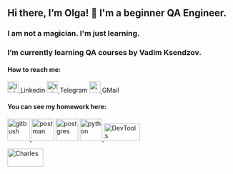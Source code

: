 ## Hi there, I’m Olga! 👋 I'm a beginner QA Engineer.

### I am not a magician. I'm just learning.

### I’m currently learning QA courses by Vadim Ksendzov.

#### How to reach me:

<a href="https://www.linkedin.com/in/olga-k-765272227/" target="_blank" rel="noreferrer"> <img src="https://upload.wikimedia.org/wikipedia/commons/thumb/e/e9/Linkedin_icon.svg/1024px-Linkedin_icon.svg.png" alt="linkedin" width="25" height="25"/> </a>Linkedin
<a href="https://t.me/olga_kontush" target="_blank" rel="noreferrer"> <img src="https://upload.wikimedia.org/wikipedia/commons/thumb/8/83/Telegram_2019_Logo.svg/768px-Telegram_2019_Logo.svg.png" alt="telegram" width="25" height="25"/> </a>Telegram
<a href="https://mail.google.com/mail/u/0/#inbox" target="_blank" rel="noreferrer"> <img src="https://icon-library.com/images/gmail-icon-svg/gmail-icon-svg-12.jpg" alt="gmail" width="25" height="25"/> </a>GMail




#### You can see my homework here:

<a href="https://github.com/olghotin/Course_QA" target="_blank" rel="noreferrer"> <img src="https://user-images.githubusercontent.com/94904134/150668408-17597513-4eb9-4169-bd5d-73ee47b22d2f.png" alt="gitbush" width="50" height="50"/> </a>
<a href="https://github.com/olghotin/Postman" target="_blank" rel="noreferrer"> <img src="https://seeklogo.com/images/P/postman-logo-0087CA0D15-seeklogo.com.png" alt="postman" width="50" height="50"/></a> 
<a href="https://github.com/olghotin/SQL" target="_blank" rel="noreferrer"> <img src="https://upload.wikimedia.org/wikipedia/commons/thumb/2/29/Postgresql_elephant.svg/233px-Postgresql_elephant.svg.png" alt="postgres" width="50" height="50"/></a> 
<a href="https://github.com/olghotin/Python" target="_blank" rel="noreferrer"> <img src="https://seeklogo.com/images/P/python-logo-C50EED1930-seeklogo.com.png" alt="python" width="50" height="50"/> </a>
<a href="https://github.com/olghotin/DevTools" target="_blank" rel="noreferrer"> <img src="https://timeweb.com/ru/community/article/cc/cc80ce9459e66652beff9cec4f47baf7.jpg" alt="DevTools" width="80" height="40"/> </a>

<a href="https://github.com/olghotin/Charles" target="_blank" rel="noreferrer"> <img src="https://user-images.githubusercontent.com/15472/41327135-e4bf090c-6eca-11e8-9b76-032e8e2b0707.png" alt="Charles" width="80" height="40"/> </a>

<!--
**olghotin/olghotin** is a ✨ _special_ ✨ repository because its `README.md` (this file) appears on your GitHub profile.

Here are some ideas to get you started:

- 🔭 I’m currently working on ...
- 🌱 I’m currently learning QA courses by Vadim Ksendzov
- 👯 I’m looking to collaborate on ...
- 🤔 I’m looking for help with ...
- 💬 Ask me about ...
- 📫 How to reach me: olga_hotin@mail.ru
- 😄 Pronouns: ...
- ⚡ Fun fact: ...
-->

